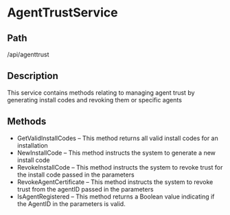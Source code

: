 [title]: # (Agent Trust Service)
[tags]: # (Console and Internal Services)
[priority]: # (100) 
# AgentTrustService

## Path

/api/agenttrust

## Description

This service contains methods relating to managing agent trust by generating install codes and revoking them or specific agents

## Methods

* GetValidInstallCodes – This method returns all valid install codes for an installation
* NewInstallCode – This method instructs the system to generate a new install code
* RevokeInstallCode – This method instructs the system to revoke trust for the install code passed in the parameters
* RevokeAgentCertificate – This method instructs the system to revoke trust from the agentID passed in the parameters
* IsAgentRegistered – This method returns a Boolean value indicating if the AgentID in the parameters is valid.
